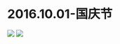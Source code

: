 ﻿# 2016.10.01-国庆节

![](https://bilicoverimg.github.io/2016/2016.10.01-国庆节.png)
![](https://bilicover2016.github.io/2016.10.01.jpg)